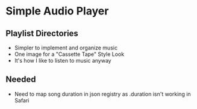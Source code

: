 # Simple Audio Player

## Playlist Directories

- Simpler to implement and organize music
- One image for a "Cassette Tape" Style Look
- It's how I like to listen to music anyway

## Needed

- Need to map song duration in json registry as .duration isn't working in Safari
